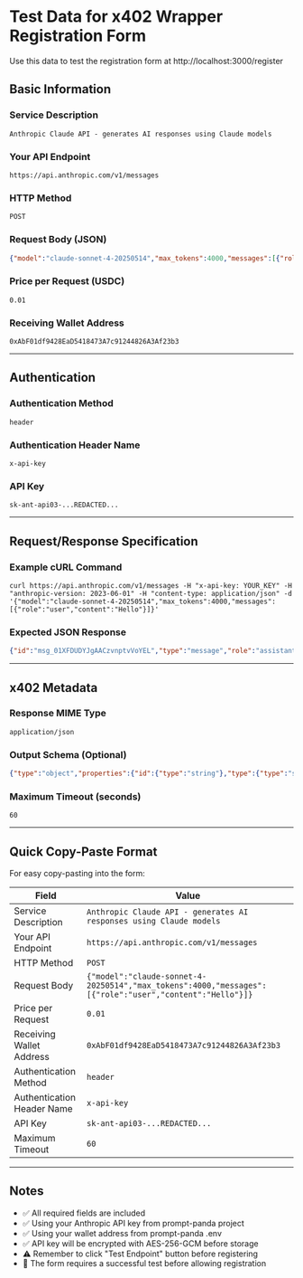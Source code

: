 # Test Data for x402 Wrapper Registration Form

Use this data to test the registration form at http://localhost:3000/register

## Basic Information

### Service Description
```
Anthropic Claude API - generates AI responses using Claude models
```

### Your API Endpoint
```
https://api.anthropic.com/v1/messages
```

### HTTP Method
```
POST
```

### Request Body (JSON)
```json
{"model":"claude-sonnet-4-20250514","max_tokens":4000,"messages":[{"role":"user","content":"Hello"}]}
```

### Price per Request (USDC)
```
0.01
```

### Receiving Wallet Address
```
0xAbF01df9428EaD5418473A7c91244826A3Af23b3
```

---

## Authentication

### Authentication Method
```
header
```

### Authentication Header Name
```
x-api-key
```

### API Key
```
sk-ant-api03-...REDACTED...
```

---

## Request/Response Specification

### Example cURL Command
```
curl https://api.anthropic.com/v1/messages -H "x-api-key: YOUR_KEY" -H "anthropic-version: 2023-06-01" -H "content-type: application/json" -d '{"model":"claude-sonnet-4-20250514","max_tokens":4000,"messages":[{"role":"user","content":"Hello"}]}'
```

### Expected JSON Response
```json
{"id":"msg_01XFDUDYJgAACzvnptvVoYEL","type":"message","role":"assistant","content":[{"type":"text","text":"Hello! How can I help you today?"}],"model":"claude-sonnet-4-20250514","stop_reason":"end_turn","usage":{"input_tokens":10,"output_tokens":13}}
```

---

## x402 Metadata

### Response MIME Type
```
application/json
```

### Output Schema (Optional)
```json
{"type":"object","properties":{"id":{"type":"string"},"type":{"type":"string"},"role":{"type":"string"},"content":{"type":"array"},"model":{"type":"string"},"stop_reason":{"type":"string"},"usage":{"type":"object"}}}
```

### Maximum Timeout (seconds)
```
60
```

---

## Quick Copy-Paste Format

For easy copy-pasting into the form:

| Field | Value |
|-------|-------|
| Service Description | `Anthropic Claude API - generates AI responses using Claude models` |
| Your API Endpoint | `https://api.anthropic.com/v1/messages` |
| HTTP Method | `POST` |
| Request Body | `{"model":"claude-sonnet-4-20250514","max_tokens":4000,"messages":[{"role":"user","content":"Hello"}]}` |
| Price per Request | `0.01` |
| Receiving Wallet Address | `0xAbF01df9428EaD5418473A7c91244826A3Af23b3` |
| Authentication Method | `header` |
| Authentication Header Name | `x-api-key` |
| API Key | `sk-ant-api03-...REDACTED...` |
| Maximum Timeout | `60` |

---

## Notes

- ✅ All required fields are included
- ✅ Using your Anthropic API key from prompt-panda project
- ✅ Using your wallet address from prompt-panda .env
- ✅ API key will be encrypted with AES-256-GCM before storage
- ⚠️ Remember to click "Test Endpoint" button before registering
- 📝 The form requires a successful test before allowing registration
